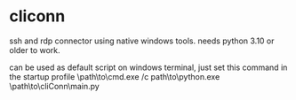 # cliconn
ssh and rdp connector using native windows tools.
needs python 3.10 or older to work.

can be used as default script on windows terminal, just set this command in the startup profile
\path\to\cmd.exe /c path\to\python.exe \path\to\cliConn\main.py
